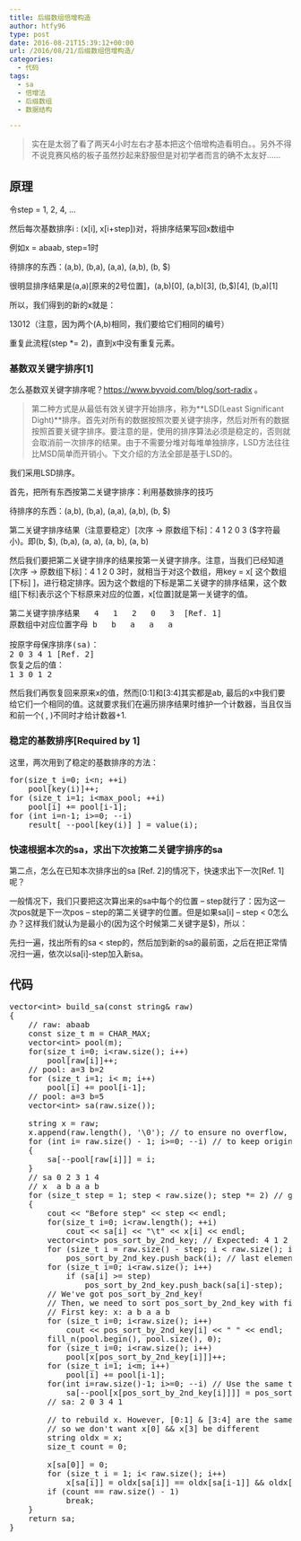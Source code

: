 ```yaml
---
title: 后缀数组倍增构造
author: htfy96
type: post
date: 2016-08-21T15:39:12+00:00
url: /2016/08/21/后缀数组倍增构造/
categories:
  - 代码
tags:
  - sa
  - 倍增法
  - 后缀数组
  - 数据结构

---
```

> 实在是太弱了看了两天4小时左右才基本把这个倍增构造看明白。。另外不得不说竞赛风格的板子虽然抄起来舒服但是对初学者而言的确不太友好……

<!--more-->

## 原理

令step = 1, 2, 4, &#8230;

然后每次基数排序i : (x[i], x[i+step])对，将排序结果写回x数组中

例如x = abaab, step=1时

待排序的东西：(a,b), (b,a), (a,a), (a,b), (b, $)

很明显排序结果是(a,a)[原来的2号位置]，(a,b)[0], (a,b)[3], (b,$)[4], (b,a)[1]

所以，我们得到的新的x就是：

13012（注意，因为两个(A,b)相同，我们要给它们相同的编号）

重复此流程(step *= 2)，直到x中没有重复元素。

### 基数双关键字排序[1]

怎么基数双关键字排序呢？https://www.byvoid.com/blog/sort-radix 。

> 第二种方式是从最低有效关键字开始排序，称为**LSD(Least Significant Dight)**排序。首先对所有的数据按照次要关键字排序，然后对所有的数据按照首要关键字排序。要注意的是，使用的排序算法必须是稳定的，否则就会取消前一次排序的结果。由于不需要分堆对每堆单独排序，LSD方法往往比MSD简单而开销小。下文介绍的方法全部是基于LSD的。

我们采用LSD排序。

首先，把所有东西按第二关键字排序：利用基数排序的技巧

待排序的东西：(a,b), (b,a), (a,a), (a,b), (b, $)

第二关键字排序结果（注意要稳定）[次序 -> 原数组下标]：4 1 2 0 3 ($字符最小)。即(b, $), (b,a), (a, a), (a, b), (a, b)

然后我们要把第二关键字排序的结果按第一关键字排序。注意，当我们已经知道[次序 -> 原数组下标]：4 1 2 0 3时，就相当于对这个数组，用key = x[ 这个数组[下标] ]，进行稳定排序。因为这个数组的下标是第二关键字的排序结果，这个数组[下标]表示这个下标原来对应的位置，x[位置]就是第一关键字的值。

<pre class="lang:default decode:true">第二关键字排序结果   4   1   2   0   3  [Ref. 1]
原数组中对应位置字母 b   b   a   a   a

按原字母保序排序(sa)：
2 0 3 4 1 [Ref. 2]
恢复之后的值：
1 3 0 1 2</pre>

然后我们再恢复回来原来x的值，然而[0:1]和[3:4]其实都是ab, 最后的x中我们要给它们一个相同的值。这就要求我们在遍历排序结果时维护一个计数器，当且仅当和前一个( , )不同时才给计数器+1.

### 稳定的基数排序[Required by 1]

这里，两次用到了稳定的基数排序的方法：

<pre class="lang:c++ decode:true">for(size_t i=0; i&lt;n; ++i)
    pool[key(i)]++;
for (size_t i=1; i&lt;max_pool; ++i)
    pool[i] += pool[i-1];
for (int i=n-1; i&gt;=0; --i)
    result[ --pool[key(i)] ] = value(i);</pre>

### 快速根据本次的sa，求出下次按第二关键字排序的sa

第二点，怎么在已知本次排序出的sa [Ref. 2]的情况下，快速求出下一次[Ref. 1]呢？

一般情况下，我们只要把这次算出来的sa中每个的位置 &#8211; step就行了：因为这一次pos就是下一次pos &#8211; step的第二关键字的位置。但是如果sa[i] &#8211; step < 0怎么办？这样我们就认为是最小的(因为这个时候第二关键字是$)，所以：

先扫一遍，找出所有的sa < step的，然后加到新的sa的最前面，之后在把正常情况扫一遍，依次以sa[i]-step加入新sa。

## 代码

<pre class="lang:c++ decode:true " title="build_sa">vector&lt;int&gt; build_sa(const string& raw)
{
    // raw: abaab
    const size_t m = CHAR_MAX;
    vector&lt;int&gt; pool(m);
    for(size_t i=0; i&lt;raw.size(); i++)
        pool[raw[i]]++;
    // pool: a=3 b=2
    for (size_t i=1; i&lt; m; i++)
        pool[i] += pool[i-1];
    // pool: a=3 b=5
    vector&lt;int&gt; sa(raw.size());

    string x = raw;
    x.append(raw.length(), '\0'); // to ensure no overflow, see next notes
    for (int i= raw.size() - 1; i&gt;=0; --i) // to keep original order in raw
    {
        sa[--pool[raw[i]]] = i;
    }
    // sa 0 2 3 1 4
    // x  a b a a b
    for (size_t step = 1; step &lt; raw.size(); step *= 2) // gap between keyword1 & keyword2
    {
        cout &lt;&lt; "Before step" &lt;&lt; step &lt;&lt; endl;
        for(size_t i=0; i&lt;raw.length(); ++i)
            cout &lt;&lt; sa[i] &lt;&lt; "\t" &lt;&lt; x[i] &lt;&lt; endl;
        vector&lt;int&gt; pos_sort_by_2nd_key; // Expected: 4 1 2 0 3
        for (size_t i = raw.size() - step; i &lt; raw.size(); i++)
            pos_sort_by_2nd_key.push_back(i); // last elements are smallest
        for (size_t i=0; i&lt;raw.size(); i++)
            if (sa[i] &gt;= step)
                pos_sort_by_2nd_key.push_back(sa[i]-step);
        // We've got pos_sort_by_2nd_key!
        // Then, we need to sort pos_sort_by_2nd_key with first key, aka x[pos_sort_by_2nd_key[i]]
        // First key: x: a b a a b
        for (size_t i=0; i&lt;raw.size(); i++)
            cout &lt;&lt; pos_sort_by_2nd_key[i] &lt;&lt; " " &lt;&lt; endl;
        fill_n(pool.begin(), pool.size(), 0);
        for (size_t i=0; i&lt;raw.size(); i++)
            pool[x[pos_sort_by_2nd_key[i]]]++;
        for (size_t i=1; i&lt;m; i++)
            pool[i] += pool[i-1];
        for(int i=raw.size()-1; i&gt;=0; --i) // Use the same trick to keep order
            sa[--pool[x[pos_sort_by_2nd_key[i]]]] = pos_sort_by_2nd_key[i];
        // sa: 2 0 3 4 1

        // to rebuild x. However, [0:1] & [3:4] are the same, even though they have different index in sa array,
        // so we don't want x[0] && x[3] be different
        string oldx = x;
        size_t count = 0;

        x[sa[0]] = 0;
        for (size_t i = 1; i&lt; raw.size(); i++)
            x[sa[i]] = oldx[sa[i]] == oldx[sa[i-1]] && oldx[sa[i] + step] == oldx[sa[i-1] + step] ? count : ++count; // x is long enough to ensure oldx[sa[i-1] + step] not overflow: len(x) == 2 * len(raw) &gt;= sa[i-1] + step
        if (count == raw.size() - 1)
            break;
    }
    return sa;
}
</pre>

&nbsp;